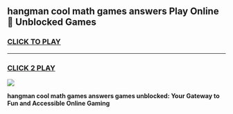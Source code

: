 
## hangman cool math games answers Play Online 👋 Unblocked Games
<h3>
<a href="https://news.freeplayer.one?title=hangman_cool_math_games_answers&ref=17CMG">CLICK TO PLAY</a></h3>
<hr>

<h3>
<a href="https://news.freeplayer.one?title=hangman_cool_math_games_answers&ref=17CMG">CLICK 2 PLAY</a>
  
</h3>

<a href="https://news.freeplayer.one?title=hangman_cool_math_games_answers&ref=17CMG/"><img src="https://clearcache.store/games.png"></a>


**hangman cool math games answers games unblocked: Your Gateway to Fun and Accessible Online Gaming**
